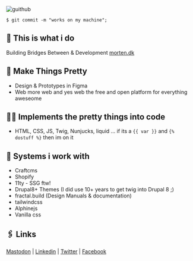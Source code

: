 ![guithub](https://user-images.githubusercontent.com/65756/120645655-f3c7a880-c478-11eb-928b-efbefeb9f383.jpg)

```
$ git commit -m "works on my machine";
```

## 👋 This is what i do
Building Bridges Between & Development
[morten.dk](https://morten.dk)

## 🎨 Make Things Pretty 
- Design & Prototypes in Figma
- Web more web and yes web the free and open platform for everything aweseome

## 👷‍♂️ Implements the pretty things into code
- HTML, CSS, JS, Twig, Nunjucks, liquid ...  if its a `{{ var }}` and `{% dostuff %}` then im on it

## 🤖 Systems i work with
- Craftcms
- Shopify
- 11ty - SSG ftw!
- Drupal8+ Themes (I did use 10+ years to get twig into Drupal 8 ;)
- fractal.build (Design Manuals & documentation)
- tailwindcss
- Alphinejs 
- Vanilla css

## 🖇️ Links
<a rel="nofollow me" href="https://mastodon.social/@mortendk">Mastodon</a> |
[Linkedin](https://www.linkedin.com/in/mortendk/) |
[Twitter](https://twitter.com/mortendk) |
[Facebook](https://www.facebook.com/mortendk)


<link rel="webmention" href="https://webmention.io/morten.dk/webmention" />
<link rel="pingback" href="https://webmention.io/morten.dk/xmlrpc" />


